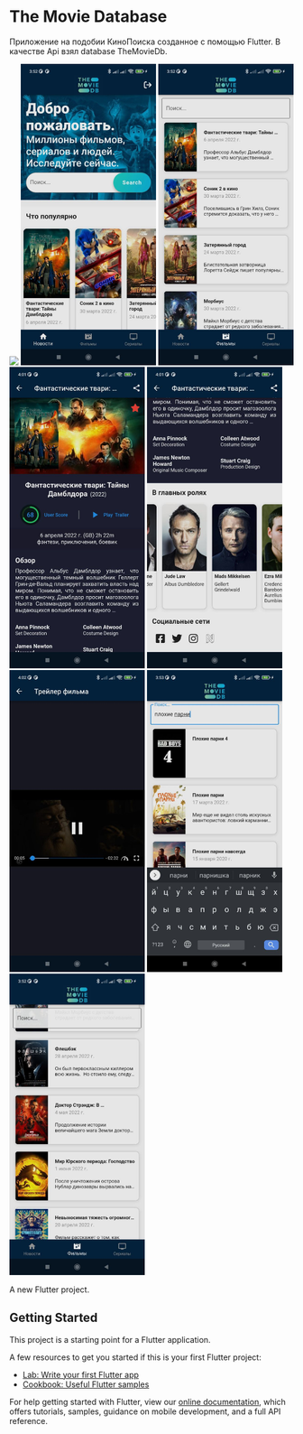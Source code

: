 # The Movie Database

Приложение на подобии КиноПоиска созданное с помощью Flutter. В качестве Api взял database TheMovieDb.

<p>
<img src="images/video_2022-06-20_22-36-31 (1).gif" width = 240>
<img src="images/photo_2022-06-20_22-34-40.jpg" width = 240>
<img src="images/photo_2022-06-20_22-34-36.jpg" width = 240>
<img src="images/photo_2022-06-20_22-34-25.jpg" width = 240>
<img src="images/photo_2022-06-20_22-34-23.jpg" width = 240>
<img src="images/photo_2022-06-20_22-34-17.jpg" width = 240>
<img src="images/photo_2022-06-20_22-34-29.jpg" width = 240>
<img src="images/photo_2022-06-20_22-34-34.jpg" width = 240>
  </p>

A new Flutter project.

## Getting Started

This project is a starting point for a Flutter application.

A few resources to get you started if this is your first Flutter project:

- [Lab: Write your first Flutter app](https://flutter.dev/docs/get-started/codelab)
- [Cookbook: Useful Flutter samples](https://flutter.dev/docs/cookbook)

For help getting started with Flutter, view our
[online documentation](https://flutter.dev/docs), which offers tutorials,
samples, guidance on mobile development, and a full API reference.
